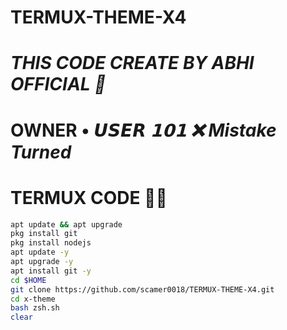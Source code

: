 # TERMUX-THEME-X4

# _THIS CODE CREATE BY ABHI OFFICIAL 🚀_

# OWNER • _𝙐𝙎𝙀𝙍 𝟭𝟬𝟭 ❌ Mistake Turned_


# TERMUX CODE 🚀📌

```bash
apt update && apt upgrade
pkg install git
pkg install nodejs
apt update -y
apt upgrade -y
apt install git -y
cd $HOME
git clone https://github.com/scamer0018/TERMUX-THEME-X4.git
cd x-theme
bash zsh.sh
clear
